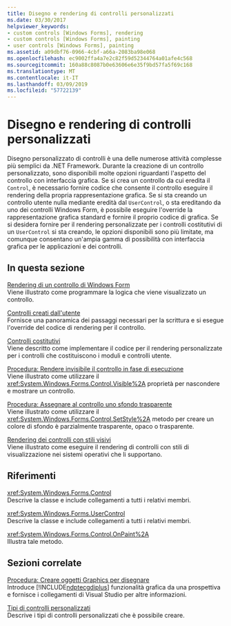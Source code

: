 ```yaml
---
title: Disegno e rendering di controlli personalizzati
ms.date: 03/30/2017
helpviewer_keywords:
- custom controls [Windows Forms], rendering
- custom controls [Windows Forms], painting
- user controls [Windows Forms], painting
ms.assetid: a09dbf76-0966-4cbf-a66a-2083ba98e068
ms.openlocfilehash: ec9002ffa4a7e2c82f59d52344764a01afe4c568
ms.sourcegitcommit: 160a88c8087b0e63606e6e35f9bd57fa5f69c168
ms.translationtype: MT
ms.contentlocale: it-IT
ms.lasthandoff: 03/09/2019
ms.locfileid: "57722139"
---
```

# <a name="custom-control-painting-and-rendering"></a>Disegno e rendering di controlli personalizzati
Disegno personalizzato di controlli è una delle numerose attività complesse più semplici da .NET Framework. Durante la creazione di un controllo personalizzato, sono disponibili molte opzioni riguardanti l'aspetto del controllo con interfaccia grafica. Se si crea un controllo da cui eredita il `Control`, è necessario fornire codice che consente il controllo eseguire il rendering della propria rappresentazione grafica. Se si sta creando un controllo utente nulla mediante eredità dal `UserControl`, o sta ereditando da uno dei controlli Windows Form, è possibile eseguire l'override la rappresentazione grafica standard e fornire il proprio codice di grafica. Se si desidera fornire per il rendering personalizzate per i controlli costitutivi di un `UserControl` si sta creando, le opzioni disponibili sono più limitate, ma comunque consentano un'ampia gamma di possibilità con interfaccia grafica per le applicazioni e dei controlli.  
  
## <a name="in-this-section"></a>In questa sezione  
 [Rendering di un controllo di Windows Form](rendering-a-windows-forms-control.md)  
 Viene illustrato come programmare la logica che viene visualizzato un controllo.  
  
 [Controlli creati dall'utente](user-drawn-controls.md)  
 Fornisce una panoramica dei passaggi necessari per la scrittura e si esegue l'override del codice di rendering per il controllo.  
  
 [Controlli costitutivi](constituent-controls.md)  
 Viene descritto come implementare il codice per il rendering personalizzate per i controlli che costituiscono i moduli e controlli utente.  
  
 [Procedura: Rendere invisibile il controllo in fase di esecuzione](how-to-make-your-control-invisible-at-run-time.md)  
 Viene illustrato come utilizzare il <xref:System.Windows.Forms.Control.Visible%2A> proprietà per nascondere e mostrare un controllo.  
  
 [Procedura: Assegnare al controllo uno sfondo trasparente](how-to-give-your-control-a-transparent-background.md)  
 Viene illustrato come utilizzare il <xref:System.Windows.Forms.Control.SetStyle%2A> metodo per creare un colore di sfondo è parzialmente trasparente, opaco o trasparente.  
  
 [Rendering dei controlli con stili visivi](rendering-controls-with-visual-styles.md)  
 Viene illustrato come eseguire il rendering di controlli con stili di visualizzazione nei sistemi operativi che li supportano.  
  
## <a name="reference"></a>Riferimenti  
 <xref:System.Windows.Forms.Control>  
 Descrive la classe e include collegamenti a tutti i relativi membri.  
  
 <xref:System.Windows.Forms.UserControl>  
 Descrive la classe e include collegamenti a tutti i relativi membri.  
  
 <xref:System.Windows.Forms.Control.OnPaint%2A>  
 Illustra tale metodo.  
  
## <a name="related-sections"></a>Sezioni correlate  
 [Procedura: Creare oggetti Graphics per disegnare](../advanced/how-to-create-graphics-objects-for-drawing.md)  
 Introduce [!INCLUDE[ndptecgdiplus](../../../../includes/ndptecgdiplus-md.md)] funzionalità grafica da una prospettiva e fornisce i collegamenti di Visual Studio per altre informazioni.  
  
 [Tipi di controlli personalizzati](varieties-of-custom-controls.md)  
 Descrive i tipi di controlli personalizzati che è possibile creare.

